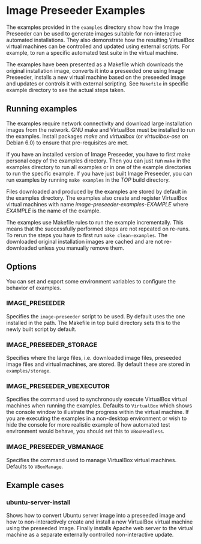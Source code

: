 Image Preseeder Examples
========================

The examples provided in the `examples` directory show how the Image Preseeder
can be used to generate images suitable for non-interactive automated
installations. They also demonstrate how the resulting VirtualBox virtual
machines can be controlled and updated using external scripts. For example, to
run a specific automated test suite in the virtual machine.

The examples have been presented as a Makefile which downloads the original
installation image, converts it into a preseeded one using Image Preseeder,
installs a new virtual machine based on the preseeded image and updates or
controls it with external scripting. See `Makefile` in specific example
directory to see the actual steps taken.


Running examples
----------------

The examples require network connectivity and download large installation
images from the network. GNU make and VirtualBox must be installed to run the
examples. Install packages *make* and *virtualbox* (or *virtualbox-ose* on
Debian 6.0) to ensure that pre-requisites are met.

If you have an installed version of Image Preseeder, you have to first make
personal copy of the examples directory. Then you can just run `make` in the
examples directory to run all examples or in one of the example directories to
run the specific example. If you have just built Image Preseeder, you can run
examples by running `make examples` in the *TOP* build directory.

Files downloaded and produced by the examples are stored by default in the
examples directory. The examples also create and register VirtualBox virtual
machines with name *image-preseeder-examples-EXAMPLE* where *EXAMPLE* is the
name of the example.

The examples use Makefile rules to run the example incrementally. This means
that the successfully performed steps are not repeated on re-runs. To rerun the
steps you have to first run `make clean-examples`. The downloaded original
installation images are cached and are not re-downloaded unless you manually
remove them.


Options
-------

You can set and export some environment variables to configure the behavior of
examples.

### IMAGE_PRESEEDER ###

Specifies the `image-preseeder` script to be used. By default uses the one
installed in the path. The Makefile in top build directory sets this to the
newly built script by default.

### IMAGE_PRESEEDER_STORAGE ###

Specifies where the large files, i.e. downloaded image files, preseeded image
files and virtual machines, are stored. By default these are stored in
`examples/storage`.

### IMAGE_PRESEEDER_VBEXECUTOR ###

Specifies the command used to synchronously execute VirtualBox virtual machines
when running the examples. Defaults to `VirtualBox` which shows the console
window to illustrate the progress within the virtual machine. If you are
executing the examples in a non-desktop environment or wish to hide the console
for more realistic example of how automated test environment would behave, you
should set this to `VBoxHeadless`.

### IMAGE_PRESEEDER_VBMANAGE ###

Specifies the command used to manage VirtualBox virtual machines. Defaults to
`VBoxManage`.


Example cases
-------------

### ubuntu-server-install ###

Shows how to convert Ubuntu server image into a preseeded image and how to
non-interactively create and install a new VirtualBox virtual machine using the
preseeded image. Finally installs Apache web server to the virtual machine as a
separate externally controlled non-interactive update.
